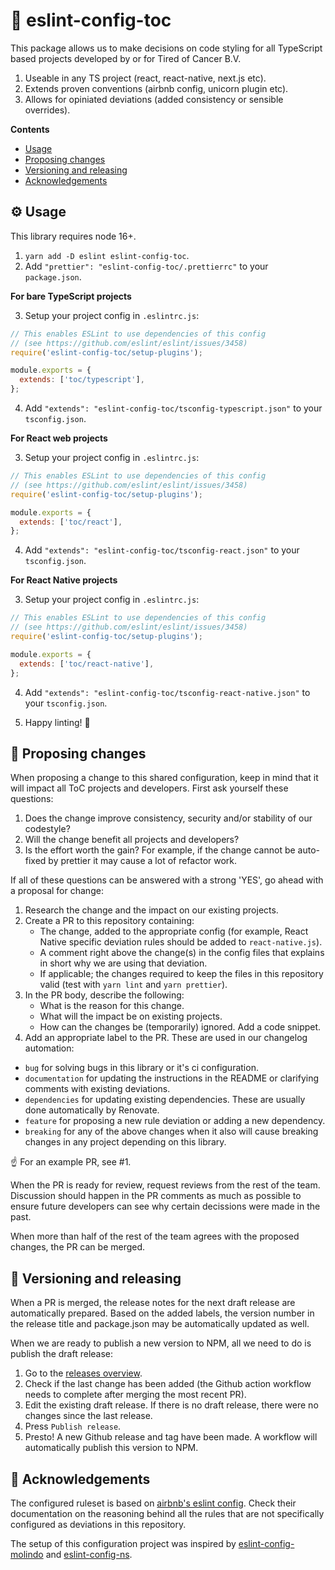 # 🚦 eslint-config-toc

This package allows us to make decisions on code styling for all TypeScript based projects developed by or for Tired of Cancer B.V.

1. Useable in any TS project (react, react-native, next.js etc).
1. Extends proven conventions (airbnb config, unicorn plugin etc).
1. Allows for opiniated deviations (added consistency or sensible overrides).

**Contents**

- [Usage](#-usage)
- [Proposing changes](#-proposing-changes)
- [Versioning and releasing](#-versioning-and-releasing)
- [Acknowledgements](#-acknowledgements)

## ⚙️ Usage

This library requires node 16+. 

1. `yarn add -D eslint eslint-config-toc`.
2. Add `"prettier": "eslint-config-toc/.prettierrc"` to your `package.json`.

**For bare TypeScript projects**

3. Setup your project config in `.eslintrc.js`:

```js
// This enables ESLint to use dependencies of this config
// (see https://github.com/eslint/eslint/issues/3458)
require('eslint-config-toc/setup-plugins');

module.exports = {
  extends: ['toc/typescript'],
};
```

4. Add `"extends": "eslint-config-toc/tsconfig-typescript.json"` to your `tsconfig.json`.

**For React web projects**

3. Setup your project config in `.eslintrc.js`:

```js
// This enables ESLint to use dependencies of this config
// (see https://github.com/eslint/eslint/issues/3458)
require('eslint-config-toc/setup-plugins');

module.exports = {
  extends: ['toc/react'],
};
```

4. Add `"extends": "eslint-config-toc/tsconfig-react.json"` to your `tsconfig.json`.

**For React Native projects**

3. Setup your project config in `.eslintrc.js`:

```js
// This enables ESLint to use dependencies of this config
// (see https://github.com/eslint/eslint/issues/3458)
require('eslint-config-toc/setup-plugins');

module.exports = {
  extends: ['toc/react-native'],
};
```

4. Add `"extends": "eslint-config-toc/tsconfig-react-native.json"` to your `tsconfig.json`.

5. Happy linting! 🎉

## 📣 Proposing changes

When proposing a change to this shared configuration, keep in mind that it will impact all ToC projects and developers. First ask yourself these questions:

1. Does the change improve consistency, security and/or stability of our codestyle?
1. Will the change benefit all projects and developers?
1. Is the effort worth the gain? For example, if the change cannot be auto-fixed by prettier it may cause a lot of refactor work.

If all of these questions can be answered with a strong 'YES', go ahead with a proposal for change:

1. Research the change and the impact on our existing projects.
1. Create a PR to this repository containing:
   - The change, added to the appropriate config (for example, React Native specific deviation rules should be added to `react-native.js`).
   - A comment right above the change(s) in the config files that explains in short why we are using that deviation.
   - If applicable; the changes required to keep the files in this repository valid (test with `yarn lint` and `yarn prettier`).
1. In the PR body, describe the following:
   - What is the reason for this change.
   - What will the impact be on existing projects.
   - How can the changes be (temporarily) ignored. Add a code snippet.
1. Add an appropriate label to the PR. These are used in our changelog automation:

- `bug` for solving bugs in this library or it's ci configuration.
- `documentation` for updating the instructions in the README or clarifying comments with existing deviations.
- `dependencies` for updating existing dependencies. These are usually done automatically by Renovate.
- `feature` for proposing a new rule deviation or adding a new dependency.
- `breaking` for any of the above changes when it also will cause breaking changes in any project depending on this library.

☝️ For an example PR, see #1.

When the PR is ready for review, request reviews from the rest of the team. Discussion should happen in the PR comments as much as possible to ensure future developers can see why certain decissions were made in the past.

When more than half of the rest of the team agrees with the proposed changes, the PR can be merged.

## 🚀 Versioning and releasing

When a PR is merged, the release notes for the next draft release are automatically prepared. Based on the added labels, the version number in the release title and package.json may be automatically updated as well.

When we are ready to publish a new version to NPM, all we need to do is publish the draft release:

1. Go to the [releases overview](https://github.com/tired-of-cancer/eslint-config-toc/releases).
1. Check if the last change has been added (the Github action workflow needs to complete after merging the most recent PR).
1. Edit the existing draft release. If there is no draft release, there were no changes since the last release.
1. Press `Publish release`.
1. Presto! A new Github release and tag have been made. A workflow will automatically publish this version to NPM.

## 🦸 Acknowledgements

The configured ruleset is based on [airbnb's eslint config](https://github.com/airbnb/javascript/tree/master/packages/eslint-config-airbnb). Check their documentation on the reasoning behind all the rules that are not specifically configured as deviations in this repository.

The setup of this configuration project was inspired by [eslint-config-molindo](https://github.com/molindo/eslint-config-molindo) and [eslint-config-ns](https://github.com/natterstefan/eslint-config-ns).
